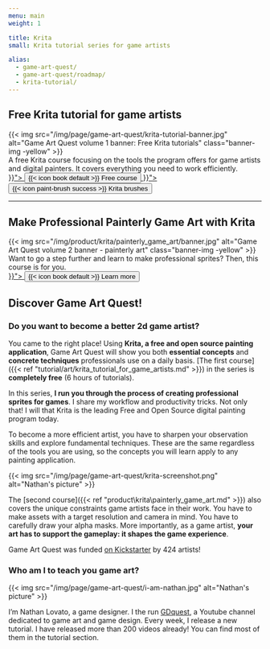```yaml
---
menu: main
weight: 1

title: Krita
small: Krita tutorial series for game artists

alias:
  - game-art-quest/
  - game-art-quest/roadmap/
  - krita-tutorial/
---
```


## Free Krita tutorial for game artists

<div class="card-box">
  {{< img src="/img/page/game-art-quest/krita-tutorial-banner.jpg" alt="Game Art Quest volume 1 banner: Free Krita tutorials" class="banner-img -yellow" >}}
  <div class="content">
    A free Krita course focusing on the tools the program offers for game artists and digital painters. It covers everything you need to work efficiently.
    <div grid>
      <div column class="-center">
        <a href="{{< ref "tutorial/art/krita_tutorial_for_game_artists.md" >}}"> 
          <button class="-call-to-action">{{< icon book default >}} Free course</button>
        </a>
        <a href="{{< ref "product/krita/brushes.md" >}}"> 
          <button class="-call-to-action -success">{{< icon paint-brush success >}} Krita brushes</button>
        </a>
      </div>
    </div>
  </div>
</div>


<hr>

## Make Professional Painterly Game Art with Krita

<div class="card-box">
  {{< img src="/img/product/krita/painterly_game_art/banner.jpg" alt="Game Art Quest volume 2 banner - painterly art" class="banner-img -yellow" >}}
  <div class="content">
    Want to go a step further and learn to make professional sprites? Then, this course is for you.
    <div grid>
      <div column class="-center">
        <a href="{{< ref "product\krita\painterly_game_art.md" >}}"> 
          <button class="-call-to-action -success">{{< icon book default >}} Learn more</button>
        </a>
      </div>
    </div>
  </div>
</div>

## Discover Game Art Quest!

### Do you want to become a better 2d game artist?

You came to the right place! Using **Krita, a free and open source painting application**, Game Art Quest will show you both **essential concepts** and **concrete techniques** professionals use on a daily basis. [The first course]({{< ref "tutorial/art/krita_tutorial_for_game_artists.md" >}}) in the series is **completely free** (6 hours of tutorials).

In this series, **I run you through the process of creating professional sprites for games**. I share my workflow and productivity tricks. Not only that! I will that Krita is the leading Free and Open Source digital painting program today.

To become a more efficient artist, you have to sharpen your observation skills and explore fundamental techniques. These are the same regardless of the tools you are using, so the concepts you will learn apply to any painting application.

{{< img src="/img/page/game-art-quest/krita-screenshot.png" alt="Nathan's picture" >}}

The [second course]({{< ref "product\krita\painterly_game_art.md" >}}) also covers the unique constraints game artists face in their work. You have to make assets with a target resolution and camera in mind. You have to carefully draw your alpha masks. More importantly, as a game artist, **your art has to support the gameplay: it shapes the game experience**.

Game Art Quest was funded [on Kickstarter](https://www.kickstarter.com/projects/gdquest/game-art-quest-make-professional-2d-art-with-krita) by 424 artists!

### Who am I to teach you game art?

{{< img src="/img/page/game-art-quest/i-am-nathan.jpg" alt="Nathan's picture" >}}

I’m Nathan Lovato, a game designer. I the run [GDquest](http://youtube.com/c/gdquest), a Youtube channel dedicated to game art and game design. Every week, I release a new tutorial. I have released more than 200 videos already! You can find most of them in the tutorial section.
